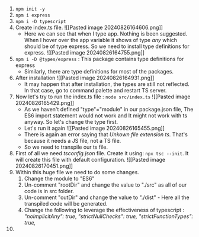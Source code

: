 1. `npm init -y`
2. `npm i express`
3. `npm i -D typescript`
4. Create index.ts file. 
	 ![[Pasted image 20240826164606.png]]
	-  Here we can see that when I type app. Nothing is been suggested. When I hover over the app variable it shows of type *any* which should be of type express. So we need to install type definitions for express.
	  ![[Pasted image 20240826164755.png]]
5. `npm i -D @types/express` : This package contains type definitions for express
	- Similarly, there are type definitions for most of the packages.
6. After installation 
     ![[Pasted image 20240826164931.png]]
     - It may happen that after installation, the types are still not reflected. In that case, go to command palette and restart TS server.
7. Now let's try to run the index.ts file : `node src/index.ts`
     ![[Pasted image 20240826165429.png]]
	- As we haven't defined "type"="module" in our package.json file, The ES6 import statement would not work and It might not work with ts anyway. So let's change the type first.
	- Let's run it again
	  ![[Pasted image 20240826165455.png]]
	- There is again an error saying that *Unkown file extension ts.* That's because it needs a JS file, not a TS file.
	- So we need to transpile our ts file.
8. First of all we need *tsconfig.json* file. Create it using: `npx tsc --init`. It will create this file with default configuration.
     ![[Pasted image 20240826170451.png]]
9. Within this huge file we need to do some changes.
	1. Change the module to "ES6"
	2. Un-comment "rootDir" and change the value to "./src" as all of our code is in src folder.
	3. Un-comment "outDir" and change the value to "./dist" - Here all the transpiled code will be generated.
	4. Change the following to leverage the effectiveness of typescript : *"noImplicitAny": true*, *"strictNullChecks": true,* *"strictFunctionTypes": true,*
10. 
